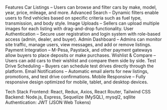 Features
Car Listings – Users can browse and filter cars by make, model, year, price, mileage, and more.
Advanced Search – Dynamic filters enable users to find vehicles based on specific criteria such as fuel type, transmission, and body style.
Image Uploads – Sellers can upload multiple images for each listing with drag-and-drop functionality.
User Authentication – Secure user registration and login system with role-based access (admin, dealer, and buyer).
Admin Dashboard – Admins can monitor site traffic, manage users, view messages, and add or remove listings.
Payment Integration – M-Pesa, Paystack, and other payment gateways allow buyers to place deposits or make purchases.
Wishlist & Compare – Users can add cars to their wishlist and compare them side by side.
Test Drive Scheduling – Buyers can schedule test drives directly through the platform.
Email Notifications – Automatic email alerts for new listings, promotions, and test drive confirmations.
Mobile Responsive – Fully responsive design optimized for mobile, tablet, and desktop devices.

 Tech Stack
Frontend: React, Redux, Axios, React Router, Tailwind CSS
Backend: Node.js, Express, Sequelize (MySQL), mysql2, sqllite
Authentication: JWT (JSON Web Tokens)

